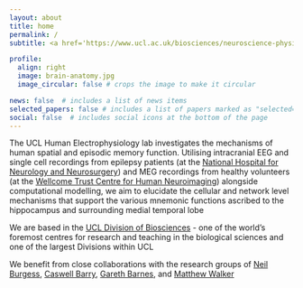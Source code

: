 ```yaml
---
layout: about
title: home
permalink: /
subtitle: <a href='https://www.ucl.ac.uk/biosciences/neuroscience-physiology-and-pharmacology'>UCL Department of Neuroscience, Physiology and Pharmacology</a>

profile:
  align: right
  image: brain-anatomy.jpg
  image_circular: false # crops the image to make it circular

news: false  # includes a list of news items
selected_papers: false # includes a list of papers marked as "selected={true}"
social: false  # includes social icons at the bottom of the page
---
```


The UCL Human Electrophysiology lab investigates the mechanisms of human spatial and episodic memory function. Utilising intracranial EEG and single cell recordings from epilepsy patients (at the [National Hospital for Neurology and Neurosurgery](https://www.uclh.nhs.uk/our-services/our-hospitals/national-hospital-neurology-and-neurosurgery)) and MEG recordings from healthy volunteers (at the [Wellcome Trust Centre for Human Neuroimaging](https://www.fil.ion.ucl.ac.uk/)) alongside computational modelling, we aim to elucidate the cellular and network level mechanisms that support the various mnemonic functions ascribed to the hippocampus and surrounding medial temporal lobe

We are based in the [UCL Division of Biosciences](https://www.ucl.ac.uk/biosciences/ucl-biosciences) - one of the world’s foremost centres for research and teaching in the biological sciences and one of the largest Divisions within UCL

We benefit from close collaborations with the research groups of [Neil Burgess](https://www.ucl.ac.uk/icn/research/research-groups/space-memory), [Caswell Barry](https://barry-lab.com/), [Gareth Barnes](https://www.fil.ion.ucl.ac.uk/team/meg-team/), and [Matthew Walker](https://www.ucl.ac.uk/ion/people/professor-matthew-walker)
